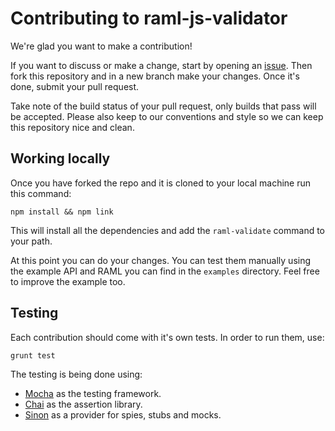 # Contributing to raml-js-validator

We're glad you want to make a contribution!

If you want to discuss or make a change, start by opening an [issue](https://github.com/joanvila/raml-js-validator/issues). Then fork this repository and in a new branch make your changes. Once it's done, submit your pull request.

Take note of the build status of your pull request, only builds that pass will be accepted. Please also keep to our conventions and style so we can keep this repository nice and clean.

## Working locally

Once you have forked the repo and it is cloned to your local machine run this command:

```
npm install && npm link
```

This will install all the dependencies and add the `raml-validate` command to your path.

At this point you can do your changes. You can test them manually using the example API and RAML you can find in the `examples` directory. Feel free to improve the example too.

## Testing

Each contribution should come with it's own tests. In order to run them, use:

```
grunt test
```

The testing is being done using:

- [Mocha](https://mochajs.org) as the testing framework.
- [Chai](http://chaijs.com) as the assertion library.
- [Sinon](http://sinonjs.org) as a provider for spies, stubs and mocks.